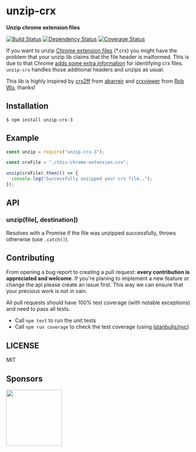 # unzip-crx

**Unzip chrome extension files**

[![Build Status](https://travis-ci.org/peerigon/unzip-crx.svg?branch=master)](https://travis-ci.org/peerigon/unzip-crx) [![Dependency Status](https://david-dm.org/peerigon/unzip-crx.svg)](https://david-dm.org/peerigon/unzip-crx) [![Coverage Status](https://coveralls.io/repos/github/peerigon/unzip-crx/badge.svg?branch=master)](https://coveralls.io/github/peerigon/unzip-crx?branch=master)

If you want to unzip [Chrome extension files](https://developer.chrome.com/extensions) (\*.crx) you might have the problem that your unzip lib claims that the file header is malformed. This is due to that Chrome [adds some extra information](https://developer.chrome.com/extensions/crx) for identifying crx files. `unzip-crx` handles those additional headers and unzips as usual.

This lib is highly inspired by [crx2ff](https://github.com/abarreir/crx2ff) from [abarreir](https://github.com/abarreir) and [crxviewer](https://github.com/Rob--W/crxviewer) from [Rob Wu](https://github.com/Rob--W), thanks!

## Installation

```
$ npm install unzip-crx-3
```

## Example

```js
const unzip = require("unzip-crx-3");

const crxFile = "./this-chrome-extension.crx";

unzip(crxFile).then(() => {
  console.log("Successfully unzipped your crx file..");
});
```

## API

### unzip(file[, destination])

Resolves with a Promise if the file was unzipped successfully, throws otherwise (use `.catch()`).

## Contributing

From opening a bug report to creating a pull request: **every contribution is appreciated and welcome**. If you're planing to implement a new feature or change the api please create an issue first. This way we can ensure that your precious work is not in vain.

All pull requests should have 100% test coverage (with notable exceptions) and need to pass all tests.

- Call `npm test` to run the unit tests
- Call `npm run coverage` to check the test coverage (using [istanbuljs/nyc](https://github.com/istanbuljs/nyc))

## LICENSE

MIT

## Sponsors

[<img src="https://assets.peerigon.com/peerigon/logo/peerigon-logo-flat-spinat.png" width="150" />](https://peerigon.com)
